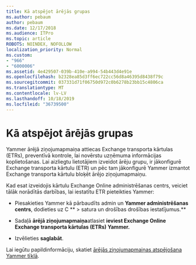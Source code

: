 ```yaml
---
title: Kā atspējot ārējās grupas
ms.author: pebaum
author: pebaum
ms.date: 12/17/2018
ms.audience: ITPro
ms.topic: article
ROBOTS: NOINDEX, NOFOLLOW
localization_priority: Normal
ms.custom:
- "966"
- "6000006"
ms.assetid: 4e429507-039b-410e-a994-54b443d4e91e
ms.openlocfilehash: b2328ea85d3ff6ec722cc56d8a46395d8438f79c
ms.sourcegitcommit: 037331d71f06750d972c0b6278b23bb15c4806ca
ms.translationtype: MT
ms.contentlocale: lv-LV
ms.lasthandoff: 10/18/2019
ms.locfileid: "36739500"
---
```

# <a name="how-to-disable-external-groups"></a>Kā atspējot ārējās grupas

Yammer ārējā ziņojumapmaiņa attiecas Exchange transporta kārtulas (ETRs), preventīvā kontrole, lai novērstu uzņēmuma informācijas koplietošanas. Lai aizliegtu lietotājiem izveidot ārēju grupu, ir jākonfigurē Exchange transporta kārtulu (ETR) un pēc tam jākonfigurē Yammer izmantot Exchange transporta kārtulu bloķēt ārējo ziņojumapmaiņu.
  
Kad esat izveidojis kārtulu Exchange Online administrēšanas centrs, veiciet tālāk norādītās darbības, lai iestatītu ETR pieteikties Yammer:
  
- Piesakieties Yammer kā pārbaudīts admin un **Yammer administrēšanas centrs**, dodieties uz C ** \> satura un drošības drošības iestatījumus.**

- Sadaļā **ārējā ziņojumapmaiņa**atlasiet **ieviest Exchange Online Exchange transporta kārtulas (ETRs) Yammer.**

- Izvēlieties **saglabāt**.

Lai iegūtu papildinformāciju, skatiet [ārējās ziņojumapmaiņas atspējošana Yammer tīklā](https://docs.microsoft.com/yammer/work-with-external-users/disable-external-messaging).
  